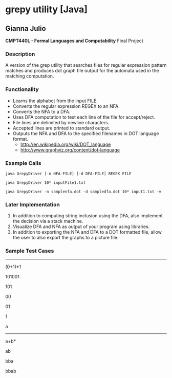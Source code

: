 # grepy utility [Java]
## Gianna Julio
**CMPT440L - Formal Languages and Computability** Final Project

### Description
A version of the grep utility that searches files for regular expression pattern matches and produces dot graph file output for the automata used in the matching computation.

### Functionality
* Learns the alphabet from the input FILE.
* Converts the regular expression REGEX to an NFA.
* Converts the NFA to a DFA.
* Uses DFA computation to test each line of the file for accept/reject.
* File lines are delimited by newline characters.
* Accepted lines are printed to standard output.
* Outputs the NFA and DFA to the specified filenames in DOT language format.
    - http://en.wikipedia.org/wiki/DOT_language
    - http://www.graphviz.org/content/dot-language

### Example Calls
```
java GrepyDriver [-n NFA-FILE] [-d DFA-FILE] REGEX FILE
```
```
java GrepyDriver 10* inputFile1.txt
```
```
java GrepyDriver -n samplenfa.dot -d sampledfa.dot 10* input1.txt -v
```


### Later Implementation
1. In addition to computing string inclusion using the DFA, also implement the decision via
a stack machine.
2. Visualize DFA and NFA as output of your program using libraries.
3. In addition to exporting the NFA and DFA to a DOT formatted file, allow the user to also
export the graphs to a picture file.

### Sample Test Cases
---
(0+1)*1

101001

101

00

01

1

a

---

a+b*

ab

bba

bbab
